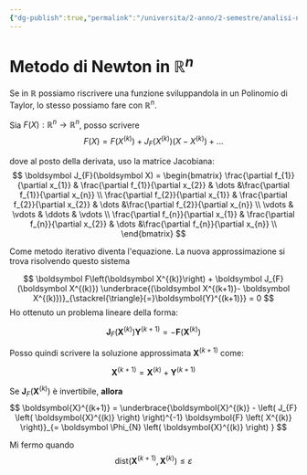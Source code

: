 ```yaml
---
{"dg-publish":true,"permalink":"/universita/2-anno/2-semestre/analisi-numerica/appunti/03-4-metodo-di-newton-in-n-dimensioni/"}
---
```



# Metodo di Newton in $\mathbb{R}^n$

Se in $\mathbb{R}$ possiamo riscrivere una funzione sviluppandola in un Polinomio di Taylor, lo stesso possiamo fare con $\mathbb{R}^{n}$.

Sia $F(X): \mathbb{R}^{n} \to \mathbb{R}^{n}$, posso scrivere
$$
F(X) = F(X^{(k)}) + J_{F}(X^{(k)})(X-X^{(k)}) + ...
$$

dove al posto della derivata, uso la matrice Jacobiana:
$$
\boldsymbol J_{F}(\boldsymbol X) = 
\begin{bmatrix} 
\frac{\partial f_{1}}{\partial x_{1}} & \frac{\partial f_{1}}{\partial x_{2}} & \dots &\frac{\partial f_{1}}{\partial x_{n}}  \\ 
\frac{\partial f_{2}}{\partial x_{1}} & \frac{\partial f_{2}}{\partial x_{2}} & \dots &\frac{\partial f_{2}}{\partial x_{n}}  \\ 
\vdots & \vdots & \ddots & \vdots \\
\frac{\partial f_{n}}{\partial x_{1}} & \frac{\partial f_{n}}{\partial x_{2}} & \dots &\frac{\partial f_{n}}{\partial x_{n}}  \\ 
\end{bmatrix}
$$

Come metodo iterativo diventa l'equazione. La nuova approssimazione si trova risolvendo questo sistema

$$
\boldsymbol F\left(\boldsymbol X^{(k)}\right) + \boldsymbol J_{F}(\boldsymbol X^{(k)}) \underbrace{(\boldsymbol X^{(k+1)}- \boldsymbol X^{(k)})}_{\stackrel{\triangle}{=}\boldsymbol{Y}^{(k+1)}} = 0
$$
Ho ottenuto un problema lineare della forma:

$$
\boldsymbol{J}_{F} (\boldsymbol{X}^{(k)}) \boldsymbol{Y}^{(k+1)} = - \boldsymbol{F}(\boldsymbol{X}^{(k)})
$$

Posso quindi scrivere la soluzione approssimata $\boldsymbol{X}^{(k+1)}$ come:

$$
\boldsymbol{X}^{(k+1)} = \boldsymbol{X}^{(k)}  + \boldsymbol{Y}^{(k+1)}
$$

Se $\boldsymbol{J}_{F}(\boldsymbol{X}^{(k)})$ è invertibile, **allora** 
$$
\boldsymbol{X}^{(k+1)} = \underbrace{\boldsymbol{X}^{(k)} - \left( J_{F} \left( \boldsymbol{X}^{(k)} \right) \right)^{-1} \boldsymbol{F} \left( X^{(k)} \right)}_{= \boldsymbol \Phi_{N} \left( \boldsymbol{X}^{(k)} \right) }
$$

Mi fermo quando 
$$
\mathrm{dist}\left( \boldsymbol{X}^{(k+1)}, \boldsymbol{X}^{(k)} \right) \le \varepsilon
$$
